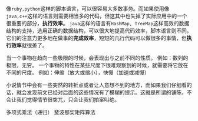 像`ruby,python`这样的脚本语言，可以很容易大多数事务。而如果使用像`java,c++`这样的语言则需要相当多的代码，但这其中也失掉了实际应用中的一个很重要的部分，**执行效率**。
`java`这样的语言有`HashMap, TreeMap`这样高效的数据结构的支持，选用正确的数据结构，可以很大地提高代码效率，脚本语言则不同，它们的注意力更多地在做事的**完成效率**，短短的几行代码可以做很多的事情，但**执行效率**就很差了。

当一个事物在趋向一些极限的时候，会表现出与之前不同的性质。
例如：数列的极限，无穷。
一个事物的特性在某些尺度下很难观察到的时候，就需要将它放在不同的尺度。
例如：伸缩（放大或缩小），快慢（加速或减慢）

小说情节中会有一些突然的转折点或者让人意想不到的地方，而如果我们仔细看的话，就会发现前文已经对后面的这些情况有了模糊的提示。这就是所谓的铺陈，不会让我们觉得情节很突兀，只会让我们拍案叫绝。

多项式乘法（递归）
斐波那契矩阵算法 